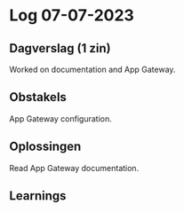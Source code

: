 # Log 07-07-2023

## Dagverslag (1 zin)
Worked on documentation and App Gateway.

## Obstakels
App Gateway configuration.

## Oplossingen
Read App Gateway documentation.

## Learnings
